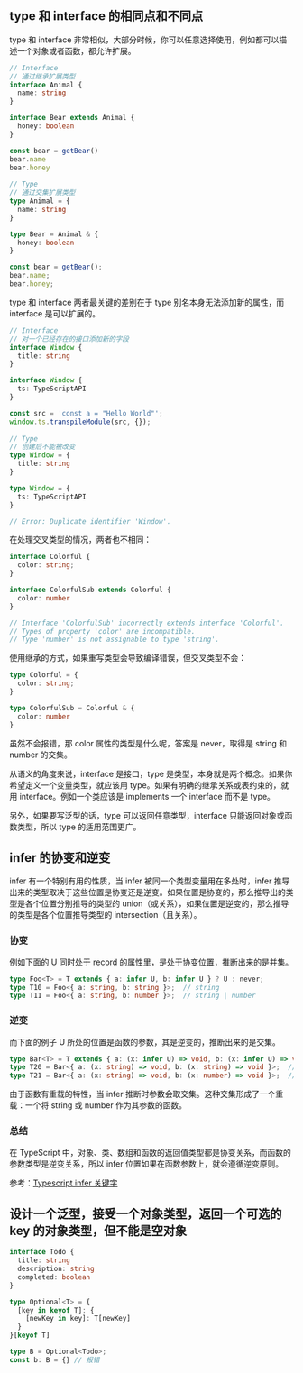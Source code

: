 ## type 和 interface 的相同点和不同点
type 和 interface 非常相似，大部分时候，你可以任意选择使用，例如都可以描述一个对象或者函数，都允许扩展。
```ts
// Interface
// 通过继承扩展类型
interface Animal {
  name: string
}

interface Bear extends Animal {
  honey: boolean
}

const bear = getBear() 
bear.name
bear.honey
        
// Type
// 通过交集扩展类型
type Animal = {
  name: string
}

type Bear = Animal & { 
  honey: boolean 
}

const bear = getBear();
bear.name;
bear.honey;
```
type 和 interface 两者最关键的差别在于 type 别名本身无法添加新的属性，而 interface 是可以扩展的。
```ts
// Interface
// 对一个已经存在的接口添加新的字段
interface Window {
  title: string
}

interface Window {
  ts: TypeScriptAPI
}

const src = 'const a = "Hello World"';
window.ts.transpileModule(src, {});
        
// Type
// 创建后不能被改变
type Window = {
  title: string
}

type Window = {
  ts: TypeScriptAPI
}

// Error: Duplicate identifier 'Window'.
```
在处理交叉类型的情况，两者也不相同：
```ts
interface Colorful {
  color: string;
}

interface ColorfulSub extends Colorful {
  color: number
}

// Interface 'ColorfulSub' incorrectly extends interface 'Colorful'.
// Types of property 'color' are incompatible.
// Type 'number' is not assignable to type 'string'.
```
使用继承的方式，如果重写类型会导致编译错误，但交叉类型不会：
```ts
type Colorful = {
  color: string;
}

type ColorfulSub = Colorful & {
  color: number
}
```
虽然不会报错，那 color 属性的类型是什么呢，答案是 never，取得是 string 和 number 的交集。

从语义的角度来说，interface 是接口，type 是类型，本身就是两个概念。如果你希望定义一个变量类型，就应该用 type。如果有明确的继承关系或表约束的，就用 interface。例如一个类应该是 implements 一个 interface 而不是 type。

另外，如果要写泛型的话，type 可以返回任意类型，interface 只能返回对象或函数类型，所以 type 的适用范围更广。



## infer 的协变和逆变
infer 有一个特别有用的性质，当 infer 被同一个类型变量用在多处时，infer 推导出来的类型取决于这些位置是协变还是逆变。如果位置是协变的，那么推导出的类型是各个位置分别推导的类型的 union（或关系），如果位置是逆变的，那么推导的类型是各个位置推导类型的 intersection（且关系）。
### 协变
例如下面的 U 同时处于 record 的属性里，是处于协变位置，推断出来的是并集。
```ts
type Foo<T> = T extends { a: infer U, b: infer U } ? U : never;
type T10 = Foo<{ a: string, b: string }>;  // string
type T11 = Foo<{ a: string, b: number }>;  // string | number
```
### 逆变
而下面的例子 U 所处的位置是函数的参数，其是逆变的，推断出来的是交集。
```ts
type Bar<T> = T extends { a: (x: infer U) => void, b: (x: infer U) => void } ? U : never;
type T20 = Bar<{ a: (x: string) => void, b: (x: string) => void }>;  // string
type T21 = Bar<{ a: (x: string) => void, b: (x: number) => void }>;  // string & number（最新的 TS 会显示 never，其实就是 string & number，只是展示方式变了）
```
由于函数有重载的特性，当 infer 推断时参数会取交集。这种交集形成了一个重载：一个将 string 或 number 作为其参数的函数。
### 总结
在 TypeScript 中，对象、类、数组和函数的返回值类型都是协变关系，而函数的参数类型是逆变关系，所以 infer 位置如果在函数参数上，就会遵循逆变原则。

参考：[Typescript infer 关键字](https://github.com/ascoders/weekly/blob/master/%E5%89%8D%E6%B2%BF%E6%8A%80%E6%9C%AF/207.%E7%B2%BE%E8%AF%BB%E3%80%8ATypescript%20infer%20%E5%85%B3%E9%94%AE%E5%AD%97%E3%80%8B.md)



## 设计一个泛型，接受一个对象类型，返回一个可选的 key 的对象类型，但不能是空对象
```ts
interface Todo {
  title: string
  description: string
  completed: boolean
}

type Optional<T> = {
  [key in keyof T]: {
    [newKey in key]: T[newKey]
  }
}[keyof T]

type B = Optional<Todo>;
const b: B = {} // 报错
```
